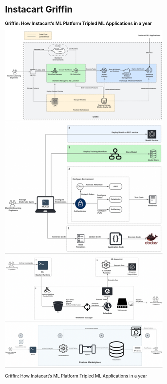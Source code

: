 # Instacart Griffin


**Griffin: How Instacart’s ML Platform Tripled ML Applications in a year**


<img src="../../_static/mlops/ch2a_platform/instacart/1.png"/>

<img src="../../_static/mlops/ch2a_platform/instacart/2.png"/>

<img src="../../_static/mlops/ch2a_platform/instacart/3.png"/>

<img src="../../_static/mlops/ch2a_platform/instacart/4.png"/>


[Griffin: How Instacart’s ML Platform Tripled ML Applications in a year](https://www.instacart.com/company/how-its-made/griffin-how-instacarts-ml-platform-tripled-ml-applications-in-a-year/)
